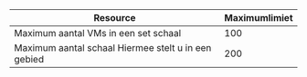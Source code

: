 Resource|Maximumlimiet
---|---
Maximum aantal VMs in een set schaal|100
Maximum aantal schaal Hiermee stelt u in een gebied|200
